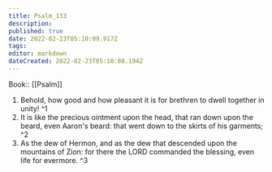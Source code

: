```yaml
---
title: Psalm_133
description: 
published: true
date: 2022-02-23T05:10:09.917Z
tags: 
editor: markdown
dateCreated: 2022-02-23T05:10:08.194Z
---
```


 Book:: [[Psalm]]
 1. Behold, how good and how pleasant it is for brethren to dwell together in unity! ^1
 2. It is like the precious ointment upon the head, that ran down upon the beard, even Aaron's beard: that went down to the skirts of his garments; ^2
 3. As the dew of Hermon, and as the dew that descended upon the mountains of Zion: for there the LORD commanded the blessing, even life for evermore. ^3

